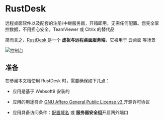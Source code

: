 # RustDesk 

远程桌面软件以及配套的注册/中继服务器，开箱即用，无需任何配置。您完全掌控数据，不用担心安全。TeamViewer 或 Citrix 的替代品

简而言之，[RustDesk ](https://rustdesk.com/) 是一个 **虚拟与远程桌面服务端**，它被用于 云桌面  等场景


![控制台](https://libs.websoft9.com/Websoft9/DocsPicture/zh/rustdesk/rustdesk-gui-websoft9.jpg)


## 准备

在参阅本文档使用 RustDesk  时，需要确保如下几点：

- 应用是基于 Websoft9 安装的

- 应用的用途符合 [GNU Affero General Public License v3 ](https://opensource.org/licenses/AGPL-3.0) 开源许可协议

- 应用具备访问条件：[配置域名](./guide/appsetdomain) 或 **服务器安全组**开启网外端口